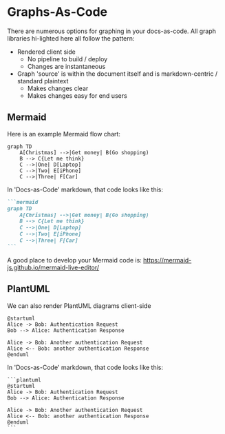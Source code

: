# Graphs-As-Code

There are numerous options for graphing in your docs-as-code. 
All graph libraries hi-lighted here all follow the pattern:
- Rendered client side
  - No pipeline to build / deploy 
  - Changes are instantaneous
- Graph 'source' is within the document itself and is markdown-centric / standard plaintext
  - Makes changes clear
  - Makes changes easy for end users


## Mermaid

Here is an example Mermaid flow chart:

```mermaid
graph TD
    A[Christmas] -->|Get money| B(Go shopping)
    B --> C{Let me think}
    C -->|One| D[Laptop]
    C -->|Two| E[iPhone]
    C -->|Three| F[Car]
```

In 'Docs-as-Code' markdown, that code looks like this:

````markdown
```mermaid
graph TD
    A[Christmas] -->|Get money| B(Go shopping)
    B --> C{Let me think}
    C -->|One| D[Laptop]
    C -->|Two| E[iPhone]
    C -->|Three| F[Car]
```
````

A good place to develop your Mermaid code is: https://mermaid-js.github.io/mermaid-live-editor/


## PlantUML

We can also render PlantUML diagrams client-side

```plantuml
@startuml
Alice -> Bob: Authentication Request
Bob --> Alice: Authentication Response

Alice -> Bob: Another authentication Request
Alice <-- Bob: another authentication Response
@enduml
```

In 'Docs-as-Code' markdown, that code looks like this:
````
```plantuml
@startuml
Alice -> Bob: Authentication Request
Bob --> Alice: Authentication Response

Alice -> Bob: Another authentication Request
Alice <-- Bob: another authentication Response
@enduml
```
````
